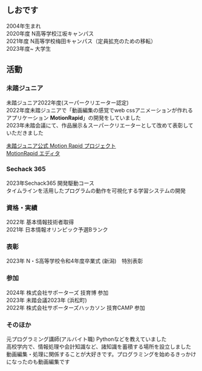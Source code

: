 ## しおです
2004年生まれ<br>
2020年度  N高等学校江坂キャンパス<br>
2021年度  N高等学校梅田キャンパス（定員拡充のための移転）<br>
2023年度~ 大学生<br>

## 活動
### 未踏ジュニア
未踏ジュニア2022年度(スーパークリエーター認定)<br>
2022年度未踏ジュニアで「動画編集の感覚でweb cssアニメーションが作れるアプリケーション **MotionRapid**」の開発をしていました<br>
2023年未踏会議にて、作品展示＆スーパークリエーターとして改めて表彰していただきました<br>

[未踏ジュニア公式 Motion Rapid プロジェクト](https://jr.mitou.org/projects/2022/motion_rapid)<br>
[MotionRapid エディタ](https://motion-rapid-service.github.io/MotionRapid/)<br>

### Sechack 365
2023年Sechack365 開発駆動コース<br>
タイムラインを活用したプログラムの動作を可視化する学習システムの開発<br>

### 資格・実績
2022年 基本情報技術者取得<br>
2021年 日本情報オリンピック予選Bランク<br>

### 表彰
2023年 N・S高等学校令和4年度卒業式 (新潟)　特別表彰<br>

### 参加
2024年 株式会社サポーターズ 技育博 参加<br>
2023年 未踏会議2023年 (浜松町)<br>
2022年 株式会社サポーターズハッカソン 技育CAMP 参加<br>

### そのほか
元プログラミング講師(アルバイト職) Pythonなどを教えていました<br>
高校学内で、情報処理や会計知識など、諸知識を蓄積する場所を設立しました<br>
動画編集・処理に関係することが大好きです。プログラミングを始めるきっかけになったのも動画編集です<br>
